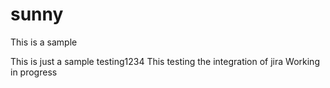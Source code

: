 # sunny
This is a sample 


This is just a sample testing1234
This testing the integration of jira
Working in progress

